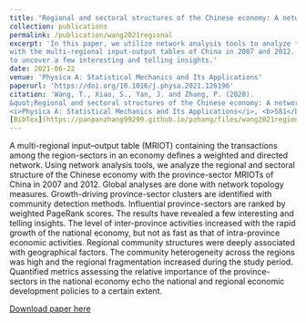 ```yaml
---
title: "Regional and sectoral structures of the Chinese economy: A network perspective from multi-regional input–output tables"
collection: publications
permalink: /publication/wang2021regional
excerpt: 'In this paper, we utilize network analysis tools to analyze the regional and sectoral structure of the Chinese economy 
with the multi-regional input-output tables of China in 2007 and 2012. We respectively carry out global, regional and local analyses
to uncover a few interesting and telling insights.'
date: 2021-06-22
venue: 'Physica A: Statistical Mechanics and Its Applications'
paperurl: 'https://doi.org/10.1016/j.physa.2021.126196'
citation: 'Wang, T., Xiao, S., Yan, J. and Zhang, P. (2020). 
&quot;Regional and sectoral structures of the Chinese economy: A network perspective from multi-regional input–output tables.&quot; 
<i>Physica A: Statistical Mechanics and Its Applications</i>, <b>581</b>, 126196.'
[BibTex](https://panpanzhang99299.github.io/pzhang/files/wang2021regional.bib)
---
```

A multi-regional input–output table (MRIOT) containing the transactions among the region-sectors in an economy defines a weighted and directed network. 
Using network analysis tools, we analyze the regional and sectoral structure of the Chinese economy with the province-sector MRIOTs of China in 2007 and 2012. 
Global analyses are done with network topology measures. Growth-driving province-sector clusters are identified with community detection methods. 
Influential province-sectors are ranked by weighted PageRank scores. The results have revealed a few interesting and telling insights. 
The level of inter-province activities increased with the rapid growth of the national economy, but not as fast as that of intra-province economic activities. 
Regional community structures were deeply associated with geographical factors. 
The community heterogeneity across the regions was high and the regional fragmentation increased during the study period. 
Quantified metrics assessing the relative importance of the province-sectors in the national economy echo the national and regional economic development policies 
to a certain extent.

[Download paper here](https://doi.org/10.1016/j.physa.2021.126196)

